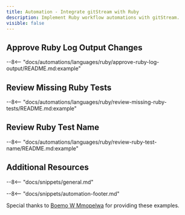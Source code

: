 ```yaml
---
title: Automation - Integrate gitStream with Ruby
description: Implement Ruby workflow automations with gitStream.
visible: false
---
```


## Approve Ruby Log Output Changes

--8<-- "docs/automations/languages/ruby/approve-ruby-log-output/README.md:example"

## Review Missing Ruby Tests

--8<-- "docs/automations/languages/ruby/review-missing-ruby-tests/README.md:example"

## Review Ruby Test Name

--8<-- "docs/automations/languages/ruby/review-ruby-test-name/README.md:example"

## Additional Resources

--8<-- "docs/snippets/general.md"

--8<-- "docs/snippets/automation-footer.md"

Special thanks to [Boemo W Mmopelwa](https://github.com/xTrilton) for providing these examples.
